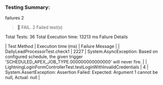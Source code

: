 ### Testing Summary:
 
 failures 2
> :no_entry_sign: FAIL. 2 Failed test(s)

Total Tests: 36
Total Execution time: 13213 ms
Faliure Details

| Test Method | Execution time (ms) | Failure Message |
| DailyLeadProcessorTest.check1 | 2227 | System.AsyncException: Based on configured schedule, the given trigger 'SCHEDULED_APEX_JOB_TYPE.000000000000000' will never fire. |
| LightningLoginFormControllerTest.testLoginWithInvalidCredentials | 4 | System.AssertException: Assertion Failed: Expected: Argument 1 cannot be null, Actual: null |

